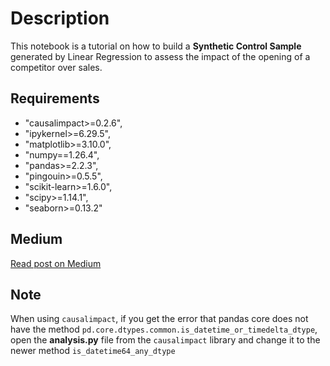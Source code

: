 # Description
This notebook is a tutorial on how to build a **Synthetic Control Sample** generated by Linear Regression to assess the impact of the opening of a competitor over sales.

## Requirements
* "causalimpact>=0.2.6",
* "ipykernel>=6.29.5",
* "matplotlib>=3.10.0",
* "numpy==1.26.4",
* "pandas>=2.2.3",
* "pingouin>=0.5.5",
* "scikit-learn>=1.6.0",
* "scipy>=1.14.1",
* "seaborn>=0.13.2"

## Medium
[Read post on Medium](https://medium.com/towards-data-science/synthetic-control-sample-for-before-and-after-a-b-test-683bac36ffc1?sk=a67bdf4a103373f97739fbccab98ff24)

## Note
When using `causalimpact`, if you get the error that pandas core does not have the method `pd.core.dtypes.common.is_datetime_or_timedelta_dtype`, open the **analysis.py** file from the `causalimpact` library and change it to the newer method `is_datetime64_any_dtype`
